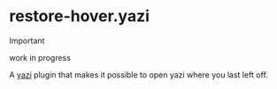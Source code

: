# restore-hover.yazi

> [!IMPORTANT]
> work in progress

A [yazi](https://github.com/sxyazi/yazi/) plugin that makes it possible to open yazi where you last left off.
